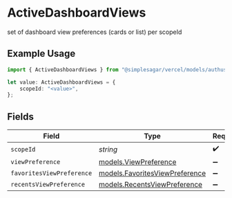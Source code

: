 # ActiveDashboardViews

set of dashboard view preferences (cards or list) per scopeId

## Example Usage

```typescript
import { ActiveDashboardViews } from "@simplesagar/vercel/models/authuser.js";

let value: ActiveDashboardViews = {
    scopeId: "<value>",
};
```

## Fields

| Field                                                                  | Type                                                                   | Required                                                               | Description                                                            |
| ---------------------------------------------------------------------- | ---------------------------------------------------------------------- | ---------------------------------------------------------------------- | ---------------------------------------------------------------------- |
| `scopeId`                                                              | *string*                                                               | :heavy_check_mark:                                                     | N/A                                                                    |
| `viewPreference`                                                       | [models.ViewPreference](../models/viewpreference.md)                   | :heavy_minus_sign:                                                     | N/A                                                                    |
| `favoritesViewPreference`                                              | [models.FavoritesViewPreference](../models/favoritesviewpreference.md) | :heavy_minus_sign:                                                     | N/A                                                                    |
| `recentsViewPreference`                                                | [models.RecentsViewPreference](../models/recentsviewpreference.md)     | :heavy_minus_sign:                                                     | N/A                                                                    |